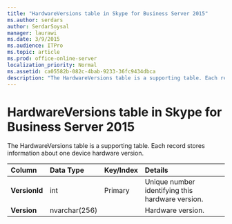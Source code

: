 ```yaml
---
title: "HardwareVersions table in Skype for Business Server 2015"
ms.author: serdars
author: SerdarSoysal
manager: laurawi
ms.date: 3/9/2015
ms.audience: ITPro
ms.topic: article
ms.prod: office-online-server
localization_priority: Normal
ms.assetid: ca05582b-082c-4bab-9233-36fc9434dbca
description: "The HardwareVersions table is a supporting table. Each record stores information about one device hardware version."
---
```


# HardwareVersions table in Skype for Business Server 2015
 
The HardwareVersions table is a supporting table. Each record stores information about one device hardware version.
  
|**Column**|**Data Type**|**Key/Index**|**Details**|
|:-----|:-----|:-----|:-----|
|**VersionId** <br/> |int  <br/> |Primary  <br/> |Unique number identifying this hardware version.  <br/> |
|**Version** <br/> |nvarchar(256)  <br/> | <br/> |Hardware version.  <br/> |
   

